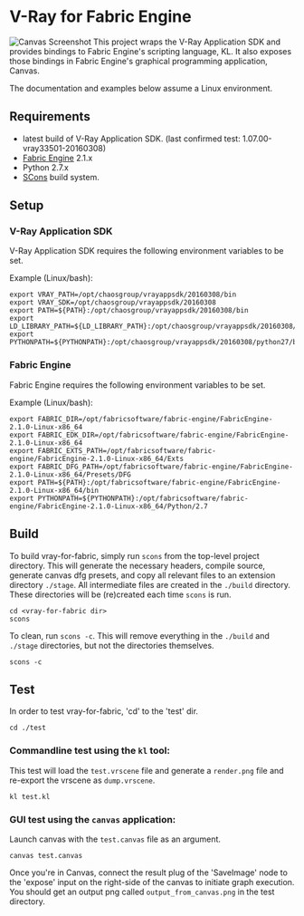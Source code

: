 #                             V-Ray for Fabric Engine
![Canvas Screenshot](https://sjparker.github.io/images/screenshots/canvas.png)
This project wraps the V-Ray Application SDK and provides bindings to Fabric Engine's scripting language, KL. It also exposes those bindings in Fabric Engine's graphical programming application, Canvas.

The documentation and examples below assume a Linux environment.
## Requirements
- latest build of V-Ray Application SDK. (last confirmed test: 1.07.00-vray33501-20160308)
- [Fabric Engine](http://fabricengine.com/get-fabric/) 2.1.x
- Python 2.7.x
- [SCons](https://scons.org/) build system.

## Setup
### V-Ray Application SDK
V-Ray Application SDK requires the following environment variables to be set.

Example (Linux/bash):
```
export VRAY_PATH=/opt/chaosgroup/vrayappsdk/20160308/bin
export VRAY_SDK=/opt/chaosgroup/vrayappsdk/20160308
export PATH=${PATH}:/opt/chaosgroup/vrayappsdk/20160308/bin
export LD_LIBRARY_PATH=${LD_LIBRARY_PATH}:/opt/chaosgroup/vrayappsdk/20160308/bin
export PYTHONPATH=${PYTHONPATH}:/opt/chaosgroup/vrayappsdk/20160308/python27/bin
```
### Fabric Engine
Fabric Engine requires the following environment variables to be set.

Example (Linux/bash):
```
export FABRIC_DIR=/opt/fabricsoftware/fabric-engine/FabricEngine-2.1.0-Linux-x86_64
export FABRIC_EDK_DIR=/opt/fabricsoftware/fabric-engine/FabricEngine-2.1.0-Linux-x86_64
export FABRIC_EXTS_PATH=/opt/fabricsoftware/fabric-engine/FabricEngine-2.1.0-Linux-x86_64/Exts
export FABRIC_DFG_PATH=/opt/fabricsoftware/fabric-engine/FabricEngine-2.1.0-Linux-x86_64/Presets/DFG
export PATH=${PATH}:/opt/fabricsoftware/fabric-engine/FabricEngine-2.1.0-Linux-x86_64/bin
export PYTHONPATH=${PYTHONPATH}:/opt/fabricsoftware/fabric-engine/FabricEngine-2.1.0-Linux-x86_64/Python/2.7
```
## Build
To build vray-for-fabric, simply run `scons` from the top-level project directory. This will generate the necessary headers, compile source, generate canvas dfg presets, and copy all relevant files to an extension directory `./stage`. All intermediate files are created in the `./build` directory. These directories will be (re)created each time `scons` is run.
```
cd <vray-for-fabric dir>
scons
```
To clean, run `scons -c`. This will remove everything in the `./build` and `./stage` directories, but not the directories themselves.
```
scons -c
```
## Test
In order to test vray-for-fabric, 'cd' to the 'test' dir.
```
cd ./test
```
### Commandline test using the `kl` tool:
This test will load the `test.vrscene` file and generate a `render.png` file and re-export the vrscene as `dump.vrscene`.
```
kl test.kl
```
### GUI test using the `canvas` application:
Launch canvas with the `test.canvas` file as an argument.
```
canvas test.canvas
```
Once you're in Canvas, connect the result plug of the 'SaveImage' node to the 'expose' input on the right-side of the canvas to initiate graph execution. You should get an output png called `output_from_canvas.png` in the test directory.

